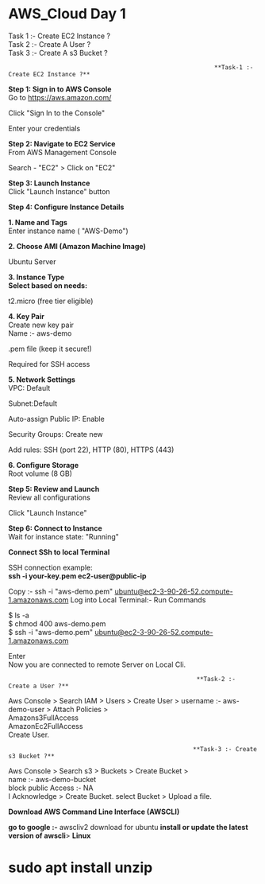 # AWS_Cloud Day 1
Task 1 :- Create EC2 Instance ? </br>
Task 2 :- Create A User ? </br>
Task 3 :- Create A s3 Bucket ?

                                                              **Task-1 :- Create EC2 Instance ?**

**Step 1: Sign in to AWS Console** </br>
Go to https://aws.amazon.com/

Click "Sign In to the Console"

Enter your credentials

**Step 2: Navigate to EC2 Service**</br>
From AWS Management Console

Search - "EC2" > Click on "EC2"

**Step 3: Launch Instance**</br>
Click "Launch Instance" button

**Step 4: Configure Instance Details**

**1. Name and Tags**</br>
Enter instance name ( "AWS-Demo")

**2. Choose AMI (Amazon Machine Image)** </br>

Ubuntu Server

**3. Instance Type </br>
Select based on needs:** </br>

t2.micro (free tier eligible)

**4. Key Pair** </br>
Create new key pair </br>
Name :- aws-demo

.pem file (keep it secure!) </br>

Required for SSH access </br>

**5. Network Settings** </br>
VPC: Default

Subnet:Default

Auto-assign Public IP: Enable

Security Groups: Create new

Add rules: SSH (port 22), HTTP (80), HTTPS (443)

**6. Configure Storage** </br>
Root volume (8 GB)

**Step 5: Review and Launch** </br>
Review all configurations </br>

Click "Launch Instance"

**Step 6: Connect to Instance** </br>
Wait for instance state: "Running"

**Connect SSh to local Terminal** </br>

SSH connection example: </br>
**ssh -i your-key.pem ec2-user@public-ip** 


 Copy :- ssh -i "aws-demo.pem" ubuntu@ec2-3-90-26-52.compute-1.amazonaws.com
Log into Local Terminal:- Run Commands

$ ls -a </br>
$ chmod 400 aws-demo.pem </br>
$ ssh -i "aws-demo.pem" ubuntu@ec2-3-90-26-52.compute-1.amazonaws.com </br>

Enter </br>
Now you are connected to remote Server on Local Cli.


                                                         **Task-2 :- Create a User ?**

Aws Console > Search IAM > Users > Create User > username :- aws-demo-user > Attach Policies > </br>
Amazons3FullAccess </br>
AmazonEc2FullAccess </br>
Create User.

                                                        **Task-3 :- Create s3 Bucket ?**
Aws Console > Search s3 > Buckets > Create Bucket > </br>
name :- aws-demo-bucket </br>
block public Access :- NA </br>
I Acknowledge > Create Bucket.
select Bucket > Upload a file.

**Download AWS Command Line Interface (AWSCLI)**

**go to google :-** awscliv2 download for ubuntu
**install or update the latest version of awscli**> 
**Linux**

# sudo apt install unzip

